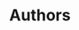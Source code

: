 ---
title: 'Authors'
field: 'dc.contributor.author'
slug: 'dc-contributor-author'
description: 'Persons or organizations intellectually responsible for the content of the resource.'
comment: 'Consistent style recommended. Use resources like ORCID or ROR. Note: using legacy “dc” namespace due to limitations with the DSpace institutional repository software.'
required: True
module: 'Provenance'
cluster: 'Global'
policy: 'Free value. Repeat values.'
layout: 'home'
---